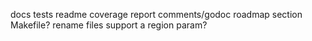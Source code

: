 docs
tests
readme
coverage report
comments/godoc
roadmap section
Makefile?
rename files
support a region param?
